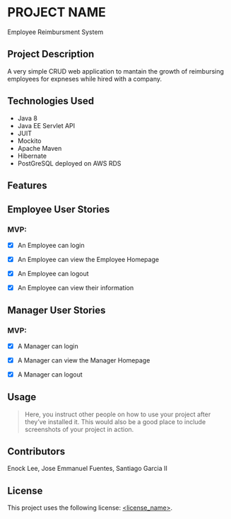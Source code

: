 # PROJECT NAME
Employee Reimbursment System
## Project Description

A very simple CRUD web application to mantain the growth of reimbursing employees for expneses while hired with a company. 

## Technologies Used

* Java 8 
* Java EE Servlet API 
* JUIT
* Mockito
* Apache Maven 
* Hibernate
* PostGreSQL deployed on AWS RDS


## Features

## Employee User Stories 
### MVP:
- [X] An Employee can login
- [X] An Employee can view the Employee Homepage
- [X] An Employee can logout
- [X] An Employee can view their information


## Manager User Stories
### MVP:
- [X] A Manager can login
- [X] A Manager can view the Manager Homepage
- [X] A Manager can logout



## Usage

> Here, you instruct other people on how to use your project after they’ve installed it. This would also be a good place to include screenshots of your project in action.

## Contributors

Enock Lee, 
 Jose Emmanuel Fuentes,
 Santiago Garcia II 

## License

This project uses the following license: [<license_name>](<link>).